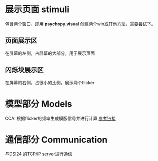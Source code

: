 # 展示页面 stimuli
包含两个窗口，即用 **psychopy.visual** 创建两个win或其他方法，需要尝试下。

## 页面展示区
在屏幕的左侧，占屏幕的大部分，用于展示页面
## 闪烁块展示区
在屏幕的右侧，占很小的比例，展示两个flicker


# 模型部分 Models
CCA: 根据flicker的频率生成模版信号并进行计算
[参考链接](https://github.com/aaravindravi/PythonBox_OpenViBE_SSVEP_CCA/blob/master/4ClassCCA.py)

# 通信部分 Communication
与DSI24 的TCP/IP server进行通信
